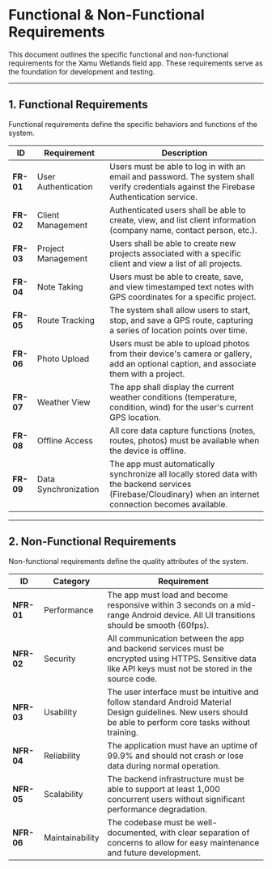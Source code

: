 # Functional & Non-Functional Requirements

This document outlines the specific functional and non-functional requirements for the Xamu Wetlands field app. These requirements serve as the foundation for development and testing.

---

## 1. Functional Requirements

Functional requirements define the specific behaviors and functions of the system.

| ID | Requirement | Description |
|---|---|---|
| **FR-01** | User Authentication | Users must be able to log in with an email and password. The system shall verify credentials against the Firebase Authentication service. |
| **FR-02** | Client Management | Authenticated users shall be able to create, view, and list client information (company name, contact person, etc.). |
| **FR-03** | Project Management | Users shall be able to create new projects associated with a specific client and view a list of all projects. |
| **FR-04** | Note Taking | Users must be able to create, save, and view timestamped text notes with GPS coordinates for a specific project. |
| **FR-05** | Route Tracking | The system shall allow users to start, stop, and save a GPS route, capturing a series of location points over time. |
| **FR-06** | Photo Upload | Users must be able to upload photos from their device's camera or gallery, add an optional caption, and associate them with a project. |
| **FR-07** | Weather View | The app shall display the current weather conditions (temperature, condition, wind) for the user's current GPS location. |
| **FR-08** | Offline Access | All core data capture functions (notes, routes, photos) must be available when the device is offline. |
| **FR-09** | Data Synchronization | The app must automatically synchronize all locally stored data with the backend services (Firebase/Cloudinary) when an internet connection becomes available. |

---

## 2. Non-Functional Requirements

Non-functional requirements define the quality attributes of the system.

| ID | Category | Requirement |
|---|---|---|
| **NFR-01** | Performance | The app must load and become responsive within 3 seconds on a mid-range Android device. All UI transitions should be smooth (60fps). |
| **NFR-02** | Security | All communication between the app and backend services must be encrypted using HTTPS. Sensitive data like API keys must not be stored in the source code. |
| **NFR-03** | Usability | The user interface must be intuitive and follow standard Android Material Design guidelines. New users should be able to perform core tasks without training. |
| **NFR-04** | Reliability | The application must have an uptime of 99.9% and should not crash or lose data during normal operation. |
| **NFR-05** | Scalability | The backend infrastructure must be able to support at least 1,000 concurrent users without significant performance degradation. |
| **NFR-06** | Maintainability | The codebase must be well-documented, with clear separation of concerns to allow for easy maintenance and future development. |
